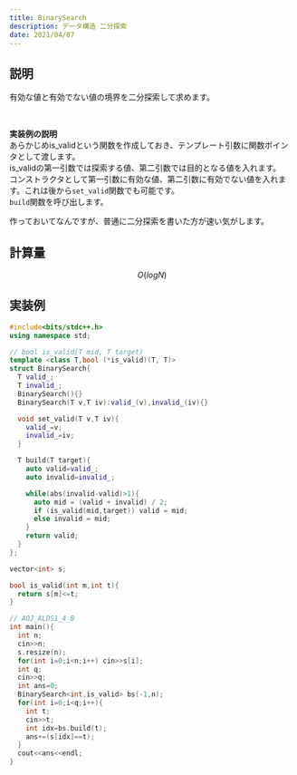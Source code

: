 ```yaml
---
title: BinarySearch
description: データ構造 二分探索
date: 2021/04/07
---
```


## 説明
有効な値と有効でない値の境界を二分探索して求めます。  
<!--
<details>
<summary>二分探索について</summary>

二分探索は、データの大小関係を利用した高速な探索アルゴリズムです。

区間を半分,半分,半分,...としていくことで求めます。  
1. 左端と右端の中央の値が有効かどうかを判定する。  
  有効であれば有効な端を中央の値にする。  
  有効でなければ有効でない端を中央の値にする。
2. 終了条件まで繰り返す。

操作(1)で区間の長さが半分になるため、高速に求めることができます。

また、二分探索を実装する際に[l, r]までの区間の扱いを半開区間[l, r+1)とすると、筋の良い実装になるというテクニックがあります。

二分探索の計算量についてですが、$O(logN)$です。

<br>

**なぜlogが出てくるのか**  
例えば、計算量にlogが出てくるものといえば二分探索があります。区間を半分、半分、半分、...みたいにしていくものは大体logがつくと思っています。これは長さNの区間を1/2倍,1/2倍,1/2倍...としていくときに1になるまで1/2倍する回数が logN 回くらいだからです。

<br>

**なんでlogN回くらいなのか**  
これは <u>1をN以上にするまでに何回2倍するか</u> と考えるとわかりやすくなると思います。

1 → 2 → 4 → 8 →...  
と2倍していくといずれNを超えると思います。

つまり、  
2 <sup>x</sup> ≥ N
となる x を求めたいわけです。  

<br>

ところで、logの定義は覚えていますか？ logというのは  
$$a<sup>b</sup>= c$$
というときに、aの なんちゃら 乗がcとなるようなbを求めるものです。  
例えば、a=2,c=8だったときに  
$$2<sup>b</sup>=8$$
となるようなbを、logを使って求めることができます。  
$$b=log<sub>2</sub>8$$
といった感じです。この場合のbは  
$$b=log<sub>2</sub>2<sup>3</sup>  $$
$$b=3*log<sub>2</sub>2  $$
$$b=3$$
となって、bが3と求まります。  


logを復習したところでさっきの式を見てみましょう。  
$$2 <sup>x</sup> ≥ N$$

この x は  
$$x ≥ log<sub>2</sub> N$$
こんな風に求めることができます。つまり、1を2倍、2倍、2倍、...という操作をlog<sub>2</sub>N回行えばNを超える数になります。計算量としてはlog<sub>2</sub>N回なのですがわかりやすい形に整えるため、底の変換公式を利用します。

$$log<sub>2</sub>N$$
底の変換公式を使うと、  
$$
log<sub>2</sub>N = {\frac{log_e N}{log_e 2}}
log<sub>2</sub>N = {\frac{1}{log_e 2}\times log_e N}
$$

とすることができ、定数をくくりだせました。[^1]

これで1をNが超えるまで2倍、2倍、2倍...としていったときの操作回数はlogN回であることが分かったので、Nを1/2倍、1/2倍、1/2倍...としていったときの操作回数もlogN回です。

</details>
-->

<br>

**実装例の説明**  
あらかじめis_validという関数を作成しておき、テンプレート引数に関数ポインタとして渡します。  
is_validの第一引数では探索する値、第二引数では目的となる値を入れます。  
コンストラクタとして第一引数に有効な値、第二引数に有効でない値を入れます。これは後から`set_valid`関数でも可能です。  
`build`関数を呼び出します。

作っておいてなんですが、普通に二分探索を書いた方が速い気がします。

## 計算量
$$
O(logN)
$$

## 実装例

```cpp
#include<bits/stdc++.h>
using namespace std;

// bool is_valid(T mid, T target)
template <class T,bool (*is_valid)(T, T)>
struct BinarySearch{
  T valid_;
  T invalid_;
  BinarySearch(){}
  BinarySearch(T v,T iv):valid_(v),invalid_(iv){}

  void set_valid(T v,T iv){
    valid_=v;
    invalid_=iv;
  }

  T build(T target){
    auto valid=valid_;
    auto invalid=invalid_;

    while(abs(invalid-valid)>1){
      auto mid = (valid + invalid) / 2;
      if (is_valid(mid,target)) valid = mid;
      else invalid = mid;
    }
    return valid;
  }
};

vector<int> s;

bool is_valid(int m,int t){
  return s[m]<=t;
}

// AOJ_ALDS1_4_B
int main(){
  int n;
  cin>>n;
  s.resize(n);
  for(int i=0;i<n;i++) cin>>s[i];
  int q;
  cin>>q;
  int ans=0;
  BinarySearch<int,is_valid> bs(-1,n);
  for(int i=0;i<q;i++){
    int t;
    cin>>t;
    int idx=bs.build(t);
    ans+=(s[idx]==t);
  }
  cout<<ans<<endl;
}
```
